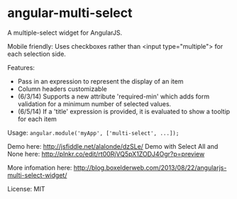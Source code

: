 angular-multi-select
========================

A multiple-select widget for AngularJS.

Mobile friendly: Uses checkboxes rather than &lt;input type="multiple"&gt; for each selection side. 

Features:
* Pass in an expression to represent the display of an item
* Column headers customizable
* (6/3/14) Supports a new attribute 'required-min' which adds form validation for a minimum number of selected values.
* (6/5/14) If a 'title' expression is provided, it is evaluated to show a tooltip for each item

Usage:
`angular.module('myApp', ['multi-select', ...]);`

Demo here: http://jsfiddle.net/alalonde/dzSLe/
Demo with Select All and None here: http://plnkr.co/edit/rt00RjVQ5pX1ZODJ4Ogr?p=preview

More infomation here: http://blog.boxelderweb.com/2013/08/22/angularjs-multi-select-widget/

License: MIT
